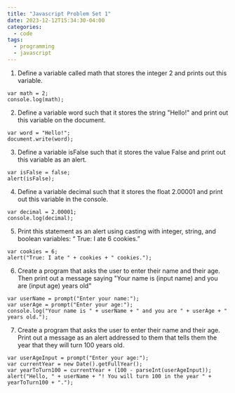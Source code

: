 ```yaml
---
title: "Javascript Problem Set 1"
date: 2023-12-12T15:34:30-04:00
categories:
  - code
tags:
  - programming
  - javascript
---
```


 1. Define a variable called math that stores the integer 2 and prints out this variable.
```
var math = 2;
console.log(math);
```

 2. Define a variable word such that it stores the string "Hello!" and print out this variable on the document.
```
var word = "Hello!";
document.write(word);
```

 3. Define a variable isFalse such that it stores the value False and print out this variable as an alert.
```
var isFalse = false;
alert(isFalse);
```

 4. Define a variable decimal such that it stores the float 2.00001 and print out this variable in the console.
```
var decimal = 2.00001;
console.log(decimal);
```

 5. Print this statement as an alert using casting with integer, string, and boolean variables: “ True: I ate 6 cookies.”
```
var cookies = 6;
alert("True: I ate " + cookies + " cookies.");
```

 6. Create a program that asks the user to enter their name and their age. Then print out a message saying "Your name is (input name) and you are (input age) years old"
```
var userName = prompt("Enter your name:");
var userAge = prompt("Enter your age:");
console.log("Your name is " + userName + " and you are " + userAge + " years old.");
```

 7. Create a program that asks the user to enter their name and their age. Print out a message as an alert addressed to them that tells them the year that they will turn 100 years old.
```
var userAgeInput = prompt("Enter your age:");
var currentYear = new Date().getFullYear();
var yearToTurn100 = currentYear + (100 - parseInt(userAgeInput));
alert("Hello, " + userName + "! You will turn 100 in the year " + yearToTurn100 + ".");
```






[jekyll-docs]: https:jekyllrb.com/docs/home
[jekyll-gh]:   https:github.com/jekyll/jekyll
[jekyll-talk]: https:talk.jekyllrb.com/
